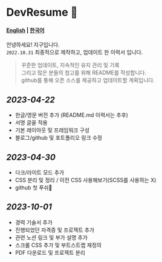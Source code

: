 # DevResume 🚀

#### **[English](./README.md) | [한국어](./READMEKR.md)**

안녕하세요! 지구입니다. <br>
`2022.10.31` 최종적으로 제작하고, 업데이트 한 이력서 입니다.

> 꾸준한 업데이트, 지속적인 유지 관리 및 기록 <BR>
> 그리고 많은 분들의 참고를 위해 README를 작성합니다. <BR>
> github를 통해 오픈 소스를 제공하고 업데이트할 계획입니다.

## _2023-04-22_

- 한글/영문 버전 추가 (README.md 이력서는 추후)
- 서명 글꼴 적용
- 기본 레이아웃 및 프레임워크 구성
- 블로그/github 및 포트폴리오 링크 수정

## _2023-04-30_

- 다크/라이트 모드 추가
- CSS 분리 및 정리 / 이전 CSS 사용해보기(SCSS를 사용하는 X)
- github 첫 푸쉬🚀

## _2023-10-01_

- 경력 기술서 추가
- 진행되었던 자격증 및 프로젝트 추가
- 관련 노션 링크 및 부가 설명 추가
- 스크롤 CSS 추가 및 부트스트랩 재정의
- PDF 다운로드 및 프로젝트 분리
